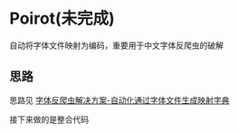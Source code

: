# Poirot(未完成)
自动将字体文件映射为编码，重要用于中文字体反爬虫的破解

## 思路

思路见 [字体反爬虫解决方案-自动化通过字体文件生成映射字典](https://blog.harumonia.moe/font-antispider-cracker/)

接下来做的是整合代码